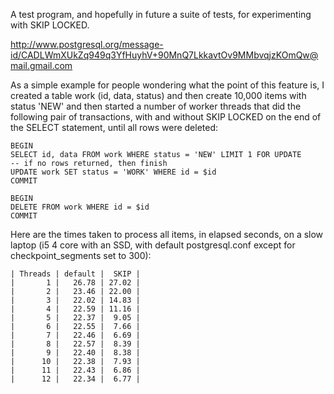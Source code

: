 A test program, and hopefully in future a suite of tests, for 
experimenting with SKIP LOCKED.

http://www.postgresql.org/message-id/CADLWmXUkZq949q3YfHuyhV+90MnQ7LkkavtOv9MMbvqjzKOmQw@mail.gmail.com

As a simple example for people wondering what the point of this
feature is, I created a table work (id, data, status)
and then create 10,000 items with status 'NEW' and then started
a number of worker threads that did the following pair of
transactions, with and without SKIP LOCKED on the end of the
SELECT statement, until all rows were deleted:

    BEGIN
    SELECT id, data FROM work WHERE status = 'NEW' LIMIT 1 FOR UPDATE
    -- if no rows returned, then finish
    UPDATE work SET status = 'WORK' WHERE id = $id
    COMMIT
    
    BEGIN
    DELETE FROM work WHERE id = $id
    COMMIT

Here are the times taken to process all items, in elapsed seconds, on
a slow laptop (i5 4 core with an SSD, with default postgresql.conf
except for checkpoint_segments set to 300):

    | Threads | default |  SKIP |
    |       1 |   26.78 | 27.02 |
    |       2 |   23.46 | 22.00 |
    |       3 |   22.02 | 14.83 |
    |       4 |   22.59 | 11.16 |
    |       5 |   22.37 |  9.05 |
    |       6 |   22.55 |  7.66 |
    |       7 |   22.46 |  6.69 |
    |       8 |   22.57 |  8.39 |
    |       9 |   22.40 |  8.38 |
    |      10 |   22.38 |  7.93 |
    |      11 |   22.43 |  6.86 |
    |      12 |   22.34 |  6.77 |

